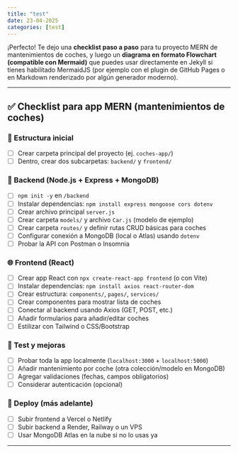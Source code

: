 ```yaml
---
title: "test"
date: 23-04-2025
categories: [test]
---
```

¡Perfecto! Te dejo una **checklist paso a paso** para tu proyecto MERN de mantenimientos de coches, y luego un **diagrama en formato Flowchart (compatible con Mermaid)** que puedes usar directamente en Jekyll si tienes habilitado MermaidJS (por ejemplo con el plugin de GitHub Pages o en Markdown renderizado por algún generador moderno).

---

## ✅ Checklist para app MERN (mantenimientos de coches)

### 📁 Estructura inicial
- [ ] Crear carpeta principal del proyecto (ej. `coches-app/`)
- [ ] Dentro, crear dos subcarpetas: `backend/` y `frontend/`

### 🚀 Backend (Node.js + Express + MongoDB)
- [ ] `npm init -y` en `/backend`
- [ ] Instalar dependencias: `npm install express mongoose cors dotenv`
- [ ] Crear archivo principal `server.js`
- [ ] Crear carpeta `models/` y archivo `Car.js` (modelo de ejemplo)
- [ ] Crear carpeta `routes/` y definir rutas CRUD básicas para coches
- [ ] Configurar conexión a MongoDB (local o Atlas) usando `dotenv`
- [ ] Probar la API con Postman o Insomnia

### 🌐 Frontend (React)
- [ ] Crear app React con `npx create-react-app frontend` (o con Vite)
- [ ] Instalar dependencias: `npm install axios react-router-dom`
- [ ] Crear estructura: `components/`, `pages/`, `services/`
- [ ] Crear componentes para mostrar lista de coches
- [ ] Conectar al backend usando Axios (GET, POST, etc.)
- [ ] Añadir formularios para añadir/editar coches
- [ ] Estilizar con Tailwind o CSS/Bootstrap

### 🧪 Test y mejoras
- [ ] Probar toda la app localmente (`localhost:3000` + `localhost:5000`)
- [ ] Añadir mantenimiento por coche (otra colección/modelo en MongoDB)
- [ ] Agregar validaciones (fechas, campos obligatorios)
- [ ] Considerar autenticación (opcional)

### 🚀 Deploy (más adelante)
- [ ] Subir frontend a Vercel o Netlify
- [ ] Subir backend a Render, Railway o un VPS
- [ ] Usar MongoDB Atlas en la nube si no lo usas ya

---
